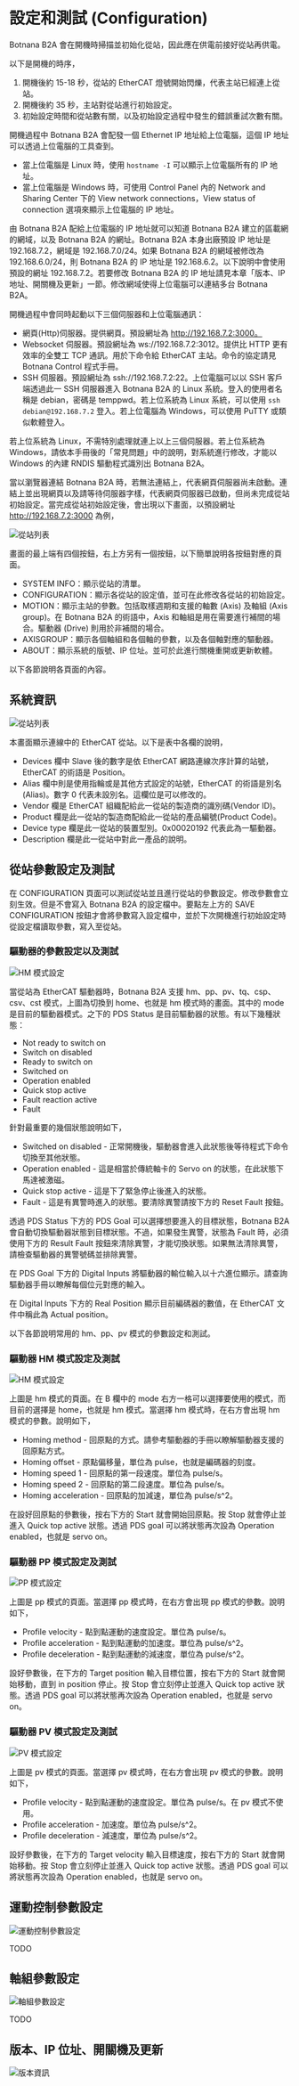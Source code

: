 # 設定和測試 (Configuration)

Botnana B2A 會在開機時掃描並初始化從站，因此應在供電前接好從站再供電。

以下是開機的時序，

1. 開機後約 15-18 秒，從站的 EtherCAT 燈號開始閃爍，代表主站已經連上從站。
2. 開機後約 35 秒，主站對從站進行初始設定。
3. 初始設定時間和從站數有關，以及初始設定過程中發生的錯誤重試次數有關。

開機過程中 Botnana B2A 會配發一個 Ethernet IP 地址給上位電腦，這個 IP 地址可以透過上位電腦的工具查到。

* 當上位電腦是 Linux 時，使用 `hostname -I` 可以顯示上位電腦所有的 IP 地址。
* 當上位電腦是 Windows 時，可使用  Control Panel 內的 Network and Sharing Center 下的 View network connections，View status of connection 選項來顯示上位電腦的 IP 地址。

由 Botnana B2A 配給上位電腦的 IP 地址就可以知道 Botnana B2A 建立的區載網的網域，以及 Botnana B2A 的網址。Botnana B2A 本身出廠預設 IP 地址是 192.168.7.2，網域是 192.168.7.0/24。如果 Botnana B2A 的網域被修改為
192.168.6.0/24，則 Botnana B2A 的 IP 地址是 192.168.6.2。以下說明中會使用預設的網址 192.168.7.2。若要修改
Botnana B2A 的 IP 地址請見本章「版本、IP 地址、開關機及更新」一節。修改網域使得上位電腦可以連結多台 Botnana B2A。

開機過程中會同時起動以下三個伺服器和上位電腦通訊：

* 網頁(Http)伺服器。提供網頁。預設網址為 http://192.168.7.2:3000。
* Websocket 伺服器。預設網址為 ws://192.168.7.2:3012。提供比 HTTP 更有效率的全雙工 TCP 通訊。用於下命令給 EtherCAT 主站。命令的協定請見 Botnana Control 程式手冊。
* SSH 伺服器。預設網址為 ssh://192.168.7.2:22。上位電腦可以以 SSH 客戶端透過此一 SSH 伺服器進入 Botnana B2A 的 Linux 系統。登入的使用者名稱是 debian，密碼是 temppwd。若上位系統為 Linux 系統，可以使用 `ssh debian@192.168.7.2` 登入。若上位電腦為 Windows，可以使用 PuTTY 或類似軟體登入。

若上位系統為 Linux，不需特別處理就連上以上三個伺服器。若上位系統為 Windows，請依本手冊後的「常見問題」中的說明，對系統進行修改，才能以 Windows 的內建 RNDIS 驅動程式識別出 Botnana B2A。

當以瀏覽器連結 Botnana B2A 時，若無法連結上，代表網頁伺服器尚未啟動。連結上並出現網頁以及請等待伺服器字樣，代表網頁伺服器已啟動，但尚未完成從站初始設定。當完成從站初始設定後，會出現以下畫面，以預設網址 http://192.168.7.2:3000 為例，

![從站列表](assets/system-info.png)

畫面的最上端有四個按鈕，右上方另有一個按鈕，以下簡單說明各按鈕對應的頁面。

* SYSTEM INFO：顯示從站的清單。
* CONFIGURATION：顯示各從站的設定值，並可在此修改各從站的初始設定。
* MOTION：顯示主站的參數。包括取樣週期和支援的軸數 (Axis) 及軸組 (Axis group)。在 Botnana B2A 的術語中，Axis 和軸組是用在需要進行補間的場合。驅動器 (Drive) 則用於非補間的場合。
* AXISGROUP：顯示各個軸組和各個軸的參數，以及各個軸對應的驅動器。
* ABOUT：顯示系統的版號、IP 位址。並可於此進行關機重開或更新軟體。

以下各節說明各頁面的內容。

## 系統資訊

![從站列表](assets/system-info.png)

本畫面顯示連線中的 EtherCAT 從站。以下是表中各欄的說明，

* Devices 欄中 Slave 後的數字是依 EtherCAT 網路連線次序計算的站號，EtherCAT 的術語是 Position。
* Alias 欄中則是使用指輪或是其他方式設定的站號，EtherCAT 的術語是別名(Alias)。數字 0 代表未設別名。這欄位是可以修改的。
* Vendor 欄是 EtherCAT 組織配給此一從站的製造商的識別碼(Vendor ID)。
* Product 欄是此一從站的製造商配給此一從站的產品編號(Product Code)。
* Device type 欄是此一從站的裝置型別。0x00020192 代表此為一驅動器。
* Description 欄是此一從站中對此一產品的說明。

## 從站參數設定及測試

在 CONFIGURATION 頁面可以測試從站並且進行從站的參數設定。修改參數會立刻生效。但是不會寫入 Botnana B2A 的設定檔中。要點左上方的 SAVE CONFIGURATION 按鈕才會將參數寫入設定檔中，並於下次開機進行初始設定時從設定檔讀取參數，寫入至從站。

### 驅動器的參數設定以及測試

![HM 模式設定](assets/configuration-hm.png)

當從站為 EtherCAT 驅動器時，Botnana B2A 支援 hm、pp、pv、tq、csp、csv、cst 模式，上圖為切換到 home、也就是 hm 模式時的畫面。其中的 mode 是目前的驅動器模式。之下的 PDS Status 是目前驅動器的狀態。有以下幾種狀態：

* Not ready to switch on
* Switch on disabled
* Ready to switch on
* Switched on
* Operation enabled
* Quick stop active
* Fault reaction active
* Fault

針對最重要的幾個狀態說明如下，

* Switched on disabled - 正常開機後，驅動器會進入此狀態後等待程式下命令切換至其他狀態。
* Operation enabled - 這是相當於傳統軸卡的 Servo on 的狀態，在此狀態下馬達被激磁。
* Quick stop active - 這是下了緊急停止後進入的狀態。
* Fault - 這是有異警時進入的狀態。要清除異警請按下方的 Reset Fault 按鈕。

透過 PDS Status 下方的 PDS Goal 可以選擇想要進入的目標狀態，Botnana B2A 會自動切換驅動器狀態到目標狀態。不過，如果發生異警，狀態為 Fault 時，必須使用下方的 Result Fault 按鈕來清除異警，才能切換狀態。如果無法清除異警，請檢查驅動器的異警號碼並排除異警。

在 PDS Goal 下方的 Digital Inputs 將驅動器的輸位輸入以十六進位顯示。請查詢驅動器手冊以瞭解每個位元對應的輸入。

在 Digital Inputs 下方的 Real Position 顯示目前編碼器的數值，在 EtherCAT 文件中稱此為 Actual position。

以下各節說明常用的 hm、pp、pv 模式的參數設定和測試。

### 驅動器 HM 模式設定及測試

![HM 模式設定](assets/configuration-hm.png)

上圖是 hm 模式的頁面。在 B 欄中的 mode 右方一格可以選擇要使用的模式，而目前的選擇是 home，也就是 hm 模式。當選擇 hm 模式時，在右方會出現 hm 模式的參數。說明如下，

* Homing method - 回原點的方式。請參考驅動器的手冊以瞭解驅動器支援的回原點方式。
* Homing offset - 原點偏移量，單位為 pulse，也就是編碼器的刻度。
* Homing speed 1 - 回原點的第一段速度。單位為 pulse/s。
* Homing speed 2 - 回原點的第二段速度。單位為 pulse/s。
* Homing acceleration - 回原點的加減速，單位為 pulse/s^2。

在設好回原點的參數後，按右下方的 Start 就會開始回原點。按 Stop 就會停止並進入 Quick top active 狀態。透過 PDS goal 可以將狀態再次設為 Operation enabled，也就是 servo on。

### 驅動器 PP 模式設定及測試

![PP 模式設定](assets/configuration-pp.png)

上圖是 pp 模式的頁面。當選擇 pp 模式時，在右方會出現 pp 模式的參數。說明如下，

* Profile velocity - 點到點運動的速度設定。單位為 pulse/s。
* Profile acceleration - 點到點運動的加速度。單位為 pulse/s^2。
* Profile deceleration - 點到點運動的減速度，單位為 pulse/s^2。

設好參數後，在下方的 Target position 輸入目標位置，按右下方的 Start 就會開始移動，直到 in position 停止。按 Stop 會立刻停止並進入 Quick top active 狀態。透過 PDS goal 可以將狀態再次設為 Operation enabled，也就是 servo on。

### 驅動器 PV 模式設定及測試

![PV 模式設定](assets/configuration-pv.png)

上圖是 pv 模式的頁面。當選擇 pv 模式時，在右方會出現 pv 模式的參數。說明如下，

* Profile velocity - 點到點運動的速度設定。單位為 pulse/s。在 pv 模式不使用。
* Profile acceleration - 加速度。單位為 pulse/s^2。
* Profile deceleration - 減速度，單位為 pulse/s^2。

設好參數後，在下方的 Target velocity 輸入目標速度，按右下方的 Start 就會開始移動。按 Stop 會立刻停止並進入 Quick top active 狀態。透過 PDS goal 可以將狀態再次設為 Operation enabled，也就是 servo on。

## 運動控制參數設定

![運動控制參數設定](assets/motion.png)

TODO

## 軸組參數設定

![軸組參數設定](assets/axis-group.png)

TODO

## 版本、IP 位址、開關機及更新

![版本資訊](assets/about.png)
